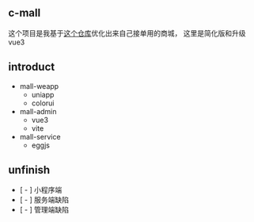 ## c-mall

这个项目是我基于[这个仓库](https://github.com/ruiyong-lee/weapp-vue-eggjs-shop-demo)优化出来自己接单用的商城， 这里是简化版和升级 vue3

## introduct

-   mall-weapp
    -   uniapp
    -   colorui
-   mall-admin
    -   vue3
    -   vite
-   mall-service
    -   eggjs

## unfinish

-   [ - ] 小程序端
-   [ - ] 服务端缺陷
-   [ - ] 管理端缺陷
